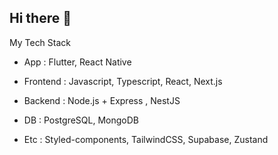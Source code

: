 ## Hi there 👋

My Tech Stack

- App : Flutter, React Native

- Frontend : Javascript, Typescript, React, Next.js

- Backend : Node.js + Express , NestJS

- DB : PostgreSQL, MongoDB

- Etc : Styled-components, TailwindCSS, Supabase, Zustand




<!--
**Vince77361/Vince77361** is a ✨ _special_ ✨ repository because its `README.md` (this file) appears on your GitHub profile.

Here are some ideas to get you started:

- 🔭 I’m currently working on ...
- 🌱 I’m currently learning ...
- 👯 I’m looking to collaborate on ...
- 🤔 I’m looking for help with ...
- 💬 Ask me about ...
- 📫 How to reach me: ...
- 😄 Pronouns: ...
- ⚡ Fun fact: ...
-->
